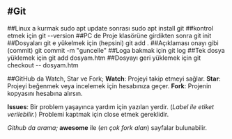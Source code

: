#Git
----------
##Linux a kurmak
	sudo apt update sonrası
	sudo apt install git
##kontrol etmek için
	git --version
##PC de Proje klasörüne girdikten sonra
	git init
##Dosyaları git e yükelmek için (hepsini)
	git add .
##Açıklaması onayı gibi (commit)
	git commit -m "guncelle"
##Loga bakmak için
	git log
##Tek dosya yüklemek için
	git add dosyam.htm
##Dosyayı geri yüklemek için
	git checkout -- dosyam.htm


##GitHub da Watch, Star ve Fork;
**Watch**: Projeyi takip etmeyi sağlar.
**Star**: Projeyi beğenmek veya incelemek için hesabınıza geçer.
**Fork**: Projenin kopyasını hesabına alırsın.

**Issues**: Bir problem yaşayınca yardım için yazılan yerdir. (*Label ile etiket verilebilir.*)
Problemi kaptmak için close etmek gereklidir.

*Github da arama;* **awesome** ile (*en çok fork alan*) sayfalar bulunabilir.
